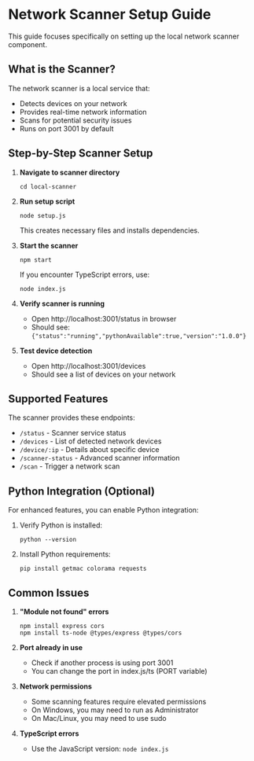 
# Network Scanner Setup Guide

This guide focuses specifically on setting up the local network scanner component.

## What is the Scanner?

The network scanner is a local service that:
- Detects devices on your network
- Provides real-time network information
- Scans for potential security issues
- Runs on port 3001 by default

## Step-by-Step Scanner Setup

1. **Navigate to scanner directory**
   ```
   cd local-scanner
   ```

2. **Run setup script**
   ```
   node setup.js
   ```
   This creates necessary files and installs dependencies.

3. **Start the scanner**
   ```
   npm start
   ```
   
   If you encounter TypeScript errors, use:
   ```
   node index.js
   ```

4. **Verify scanner is running**
   - Open http://localhost:3001/status in browser
   - Should see: `{"status":"running","pythonAvailable":true,"version":"1.0.0"}`

5. **Test device detection**
   - Open http://localhost:3001/devices
   - Should see a list of devices on your network

## Supported Features

The scanner provides these endpoints:
- `/status` - Scanner service status
- `/devices` - List of detected network devices
- `/device/:ip` - Details about specific device
- `/scanner-status` - Advanced scanner information
- `/scan` - Trigger a network scan

## Python Integration (Optional)

For enhanced features, you can enable Python integration:

1. Verify Python is installed:
   ```
   python --version
   ```

2. Install Python requirements:
   ```
   pip install getmac colorama requests
   ```
   
## Common Issues

1. **"Module not found" errors**
   ```
   npm install express cors
   npm install ts-node @types/express @types/cors
   ```

2. **Port already in use**
   - Check if another process is using port 3001
   - You can change the port in index.js/ts (PORT variable)

3. **Network permissions**
   - Some scanning features require elevated permissions
   - On Windows, you may need to run as Administrator
   - On Mac/Linux, you may need to use sudo

4. **TypeScript errors**
   - Use the JavaScript version: `node index.js`
